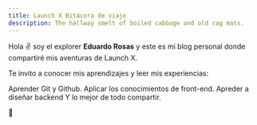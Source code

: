 ```yaml
---
title: Launch X Bitácora de viaje
description: The hallway smelt of boiled cabbage and old rag mats.
---
```


Hola ✌️  soy el explorer **Eduardo Rosas** y este es mi blog personal donde compartiré mis aventuras de Launch X.

Te invito a conocer mis aprendizajes y leer mis experiencias:

Aprender Git y Github.
Aplicar los conocimientos de front-end.
Apreder a diseñar backend
Y lo mejor de todo compartir.

🚀
